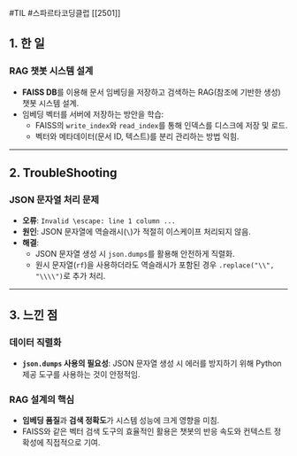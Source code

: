 #TIL #스파르타코딩클럽 [[2501]]

## 1. 한 일

### RAG 챗봇 시스템 설계
- **FAISS DB**를 이용해 문서 임베딩을 저장하고 검색하는 RAG(참조에 기반한 생성) 챗봇 시스템 설계.
- 임베딩 벡터를 서버에 저장하는 방안을 학습:
    - FAISS의 `write_index`와 `read_index`를 통해 인덱스를 디스크에 저장 및 로드.
    - 벡터와 메타데이터(문서 ID, 텍스트)를 분리 관리하는 방법 익힘.


---
## 2. TroubleShooting

### JSON 문자열 처리 문제
- **오류**: `Invalid \escape: line 1 column ...`
- **원인**: JSON 문자열에 역슬래시(`\`)가 적절히 이스케이프 처리되지 않음.
- **해결**:
    - JSON 문자열 생성 시 `json.dumps`를 활용해 안전하게 직렬화.
    - 원시 문자열(`rf`)을 사용하더라도 역슬래시가 포함된 경우 `.replace("\\", "\\\\")`로 추가 처리.


---
## 3. 느낀 점

### 데이터 직렬화
- **`json.dumps` 사용의 필요성**: JSON 문자열 생성 시 에러를 방지하기 위해 Python 제공 도구를 사용하는 것이 안정적임.

### RAG 설계의 핵심
- **임베딩 품질**과 **검색 정확도**가 시스템 성능에 크게 영향을 미침.
- FAISS와 같은 벡터 검색 도구의 효율적인 활용은 챗봇의 반응 속도와 컨텍스트 정확성에 직접적으로 기여.